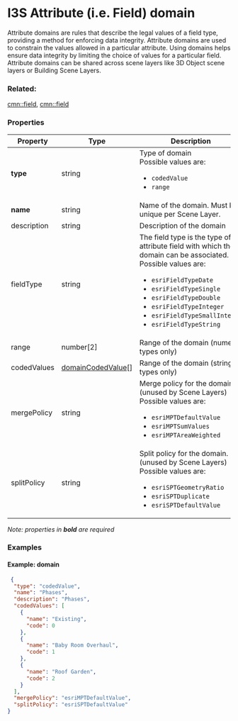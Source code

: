 # I3S Attribute (i.e. Field) domain

Attribute domains are rules that describe the legal values of a field type, providing a method for enforcing data integrity. Attribute domains are used to constrain the values allowed in a particular attribute. Using domains helps ensure data integrity by limiting the choice of values for a particular field. Attribute domains can be shared across scene layers like 3D Object scene layers or Building Scene Layers.

### Related:

[cmn::field](field.cmn.md), [cmn::field](field.cmn.md)
### Properties

| Property | Type | Description |
| --- | --- | --- |
| **type** | string | Type of domain<div>Possible values are:<ul><li>`codedValue`</li><li>`range`</li></ul></div> |
| **name** | string | Name of the domain. Must be unique per Scene Layer. |
| description | string | Description of the domain |
| fieldType | string | The field type is the type of attribute field with which the domain can be associated.<div>Possible values are:<ul><li>`esriFieldTypeDate`</li><li>`esriFieldTypeSingle`</li><li>`esriFieldTypeDouble`</li><li>`esriFieldTypeInteger`</li><li>`esriFieldTypeSmallInteger`</li><li>`esriFieldTypeString`</li></ul></div> |
| range | number[2] | Range of the domain (numeric types only) |
| codedValues | [domainCodedValue](domainCodedValue.cmn.md)[] | Range of the domain (string types only) |
| mergePolicy | string | Merge policy for the domain. (unused by Scene Layers) <div>Possible values are:<ul><li>`esriMPTDefaultValue`</li><li>`esriMPTSumValues`</li><li>`esriMPTAreaWeighted`</li></ul></div> |
| splitPolicy | string | Split policy for the domain. (unused by Scene Layers) <div>Possible values are:<ul><li>`esriSPTGeometryRatio`</li><li>`esriSPTDuplicate`</li><li>`esriSPTDefaultValue`</li></ul></div> |

*Note: properties in **bold** are required*

### Examples 

#### Example: domain 

```json
 {
  "type": "codedValue",
  "name": "Phases",
  "description": "Phases",
  "codedValues": [
    {
      "name": "Existing",
      "code": 0
    },
    {
      "name": "Baby Room Overhaul",
      "code": 1
    },
    {
      "name": "Roof Garden",
      "code": 2
    }
  ],
  "mergePolicy": "esriMPTDefaultValue",
  "splitPolicy": "esriSPTDefaultValue"
} 
```

